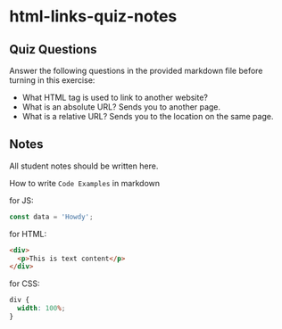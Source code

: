 # html-links-quiz-notes

## Quiz Questions

Answer the following questions in the provided markdown file before turning in this exercise:

- What HTML tag is used to link to another website?
  <a></a>
- What is an absolute URL?
  Sends you to another page.
- What is a relative URL?
  Sends you to the location on the same page.

## Notes

All student notes should be written here.

How to write `Code Examples` in markdown

for JS:

```javascript
const data = 'Howdy';
```

for HTML:

```html
<div>
  <p>This is text content</p>
</div>
```

for CSS:

```css
div {
  width: 100%;
}
```
